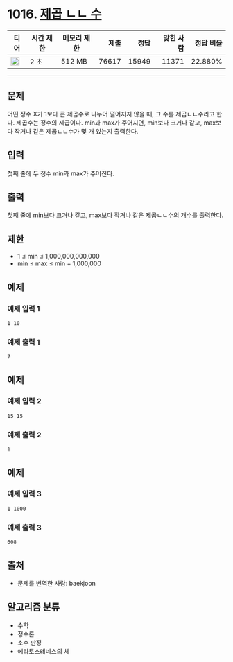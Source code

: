 # 1016. [제곱 ㄴㄴ 수](https://www.acmicpc.net/problem/1016)

| 티어                                                                  | 시간 제한 | 메모리 제한 |  제출 |  정답 | 맞힌 사람 | 정답 비율 |
| --------------------------------------------------------------------- | --------- | ----------- | ----: | ----: | --------: | --------: |
| <img src="https://static.solved.ac/tier_small/15.svg" width="20px" /> | 2 초      | 512 MB      | 76617 | 15949 |     11371 |   22.880% |

---

## 문제

어떤 정수 X가 1보다 큰 제곱수로 나누어 떨어지지 않을 때, 그 수를 제곱ㄴㄴ수라고 한다. 제곱수는 정수의 제곱이다. min과 max가 주어지면, min보다 크거나 같고, max보다 작거나 같은 제곱ㄴㄴ수가 몇 개 있는지 출력한다.

## 입력

첫째 줄에 두 정수 min과 max가 주어진다.

## 출력

첫째 줄에 min보다 크거나 같고, max보다 작거나 같은 제곱ㄴㄴ수의 개수를 출력한다.

## 제한

- 1 ≤ min ≤ 1,000,000,000,000
- min ≤ max ≤ min + 1,000,000

## 예제

### 예제 입력 1

```
1 10
```

### 예제 출력 1

```
7
```

## 예제

### 예제 입력 2

```
15 15
```

### 예제 출력 2

```
1
```

## 예제

### 예제 입력 3

```
1 1000
```

### 예제 출력 3

```
608
```

## 출처

- 문제를 번역한 사람: baekjoon

## 알고리즘 분류

- 수학
- 정수론
- 소수 판정
- 에라토스테네스의 체
